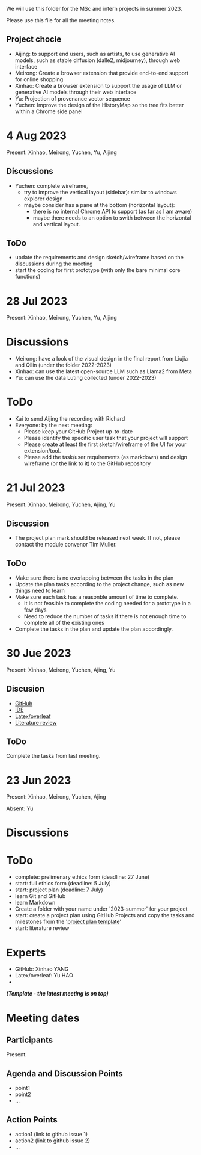 We will use this folder for the MSc and intern projects in summer 2023.

Please use this file for all the meeting notes. 

## Project chocie
- Aijing: to support end users, such as artists, to use generative AI models, such as stable diffusion (dalle2, midjourney), through web interface
- Meirong: Create a browser extension that provide end-to-end support for online shopping
- Xinhao: Create a browser extension to support the usage of LLM or generative AI models through their web interface
- Yu: Projection of provenance vector sequence
- Yuchen: Improve the design of the HistoryMap so the tree fits better within a Chrome side panel

# 4 Aug 2023

Present: Xinhao, Meirong, Yuchen, Yu, Aijing

## Discussions
- Yuchen: complete wireframe,
   - try to improve the vertical layout (sidebar): similar to windows explorer design
   - maybe consider has a pane at the bottom (horizontal layout):
      - there is no internal Chrome API to support (as far as I am aware)
      - maybe there needs to an option to swith between the horizontal and vertical layout.
## ToDo
- update the requirements and design sketch/wireframe based on the discussions during the meeting
- start the coding for first prototype (with only the bare minimal core functions)

# 28 Jul 2023

Present: Xinhao, Meirong, Yuchen, Yu, Aijing

# Discussions
- Meirong: have a look of the visual design in the final report from Liujia and Qilin (under the folder 2022-2023)
- Xinhao: can use the latest open-source LLM such as Llama2 from Meta
- Yu: can use the data Luting collected (under 2022-2023)

# ToDo
- Kai to send Aijing the recording with Richard
- Everyone: by the next meeting:
   - Please keep your GitHub Project up-to-date
   - Please identify the specific user task that your project will support
   - Please create at least the first sketch/wireframe of the UI for your extension/tool.
   - Please add the task/user requirements (as markdown) and design wireframe (or the link to it) to the GitHub repository

# 21 Jul 2023

Present: Xinhao, Meirong, Yuchen, Ajing, Yu

## Discussion
- The project plan mark should be released next week. If not, please contact the module convenor Tim Muller.

## ToDo
- Make sure there is no overlapping between the tasks in the plan
- Update the plan tasks according to the project change, such as new things need to learn
- Make sure each task has a reasonble amount of time to complete.
   - It is not feasible to complete the coding needed for a prototype in a few days
   - Need to reduce the number of tasks if there is not enough time to complete all of the existing ones
- Complete the tasks in the plan and update the plan accordingly. 

# 30 Jue 2023

Present: Xinhao, Meirong, Yuchen, Ajing, Yu

## Discusion
- [GitHub](https://github.com/Vis4Sense/student-projects/blob/main/instructions/github.md)
- [IDE](https://github.com/Vis4Sense/student-projects/blob/main/instructions/ide.md)
- [Latex/overleaf](https://github.com/Vis4Sense/student-projects/blob/main/instructions/latex.md)
- [Literature review](https://github.com/Vis4Sense/student-projects/blob/main/instructions/literature.md)

## ToDo

Complete the tasks from last meeting.

# 23 Jun 2023

Present: Xinhao, Meirong, Yuchen, Ajing

Absent: Yu

# Discussions

# ToDo
- complete: prelimenary ethics form (deadline: 27 June)
- start: full ethics form (deadline: 5 July)
- start: project plan (deadline: 7 July)
- learn Git and GitHub
- learn Markdown
- Create a folder with your name under '2023-summer' for your project
- start: create a project plan using GitHub Projects and copy the tasks and milestones from the '[project plan template](https://github.com/Vis4Sense/student-projects/projects?query=is%3Aopen)'
- start: literature review

# Experts
- GitHub: Xinhao YANG
- Latex/overleaf: Yu HAO
- 
***(Template - the latest meeting is on top)***

# Meeting dates

## Participants

Present:

## Agenda and Discussion Points

- point1
- point2
- ...

## Action Points

- action1 (link to github issue 1)
- action2 (link to github issue 2)
- ...
